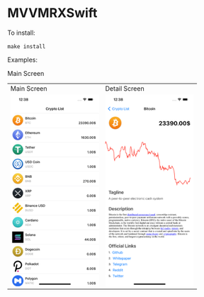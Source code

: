 # MVVMRXSwift

To install:

```
make install
```

Examples:

Main Screen

<table>
  <tr>
    <td>Main Screen</td>
    <td>Detail Screen</td>
  </tr>
  <tr>
    <td><img src="Samples/MainScreen.png" width="200"></td>
    <td><img src="Samples/DetailScreen.png" width="200"></td>
  </tr>
 </table>